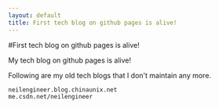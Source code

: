 ```yaml
---
layout: default
title: First tech blog on github pages is alive!
---
```


#First tech blog on github pages is alive!

My tech blog on github pages is alive!

Following are my old tech blogs that I don't maintain any more.
```
neilengineer.blog.chinaunix.net
me.csdn.net/neilengineer
```
